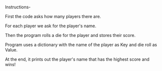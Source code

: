 Instructions-

First the code asks how many players there are.

For each player we ask for the player's name.

Then the program rolls a die for the player and stores their score.

Program uses a dictionary with the name of the player as Key and die roll as Value.

At the end, it prints out the player's name that has the highest score and wins!
